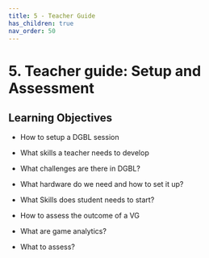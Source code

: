 ```yaml
---
title: 5 - Teacher Guide
has_children: true
nav_order: 50
---
```

# 5.  Teacher guide: Setup and Assessment

## Learning Objectives
- How to setup a DGBL session
- What skills a teacher needs to develop
- What challenges are there in DGBL?
- What hardware do we need and how to set it up?
- What Skills does student needs to start?

- How to assess the outcome of a VG
- What are game analytics?
- What to assess?
